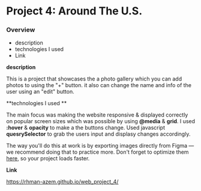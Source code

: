 # Project 4: Around The U.S.

### Overview

- description
- technologies I used
- Link

**description**

This is a project that showcases the a photo gallery which you can add photos to using the
"+" button. it also can change the name and info of the user using an "edit" button.

**technologies I used **

The main focus was making the website responsive & displayed correctly on popular screen sizes which was possible by using **@media** & **grid**.
I used **:hover** & **opacity** to make a the buttons change.
Used javascript **quesrySelector** to grab the users input and displasy changes accordingly.

The way you'll do this at work is by exporting images directly from Figma — we recommend doing that to practice more. Don't forget to optimize them [here](https://tinypng.com/), so your project loads faster.

**Link**

https://rhman-azem.github.io/web_project_4/
